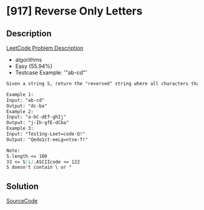 # [917] Reverse Only Letters

## Description

[LeetCode Problem Description](https://leetcode.com/problems/reverse-only-letters/description/)

* algorithms
* Easy (55.94%)
* Testcase Example:  '"ab-cd"'

```md
Given a string S, return the "reversed" string where all characters that are not a letter stay in the same place, and all letters reverse their positions.

Example 1:
Input: "ab-cd"
Output: "dc-ba"
Example 2:
Input: "a-bC-dEf-ghIj"
Output: "j-Ih-gfE-dCba"
Example 3:
Input: "Test1ng-Leet=code-Q!"
Output: "Qedo1ct-eeLg=ntse-T!"

Note:
S.length <= 100
33 <= S[i].ASCIIcode <= 122
S doesn't contain \ or "

```

## Solution

[SourceCode](./solution.js)